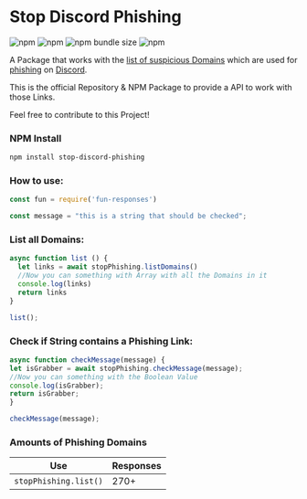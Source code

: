 # Stop Discord Phishing

![npm](https://img.shields.io/bundlephobia/min/stop-discord-phishing?style=for-the-badge)
![npm](https://img.shields.io/npm/v/stop-discord-phishing?style=for-the-badge)
![npm bundle size](https://img.shields.io/bundlephobia/min/stop-discord-phishing?style=for-the-badge)
![npm](https://img.shields.io/npm/dt/stop-discord-phishing?style=for-the-badge)

A Package that works with the [list of suspicious Domains](https://github.com/nikolaischunk/discord-phishing-links) which are used for [phishing](https://en.wikipedia.org/wiki/Phishing) on [Discord](https://discord.com).

This is the official Repository & NPM Package to provide a API to work with those Links.

Feel free to contribute to this Project!


### NPM Install

```bash
npm install stop-discord-phishing
```

### How to use:

```javascript
const fun = require('fun-responses')

const message = "this is a string that should be checked";
```

### List all Domains:

```javascript
async function list () {
  let links = await stopPhishing.listDomains()
  //Now you can something with Array with all the Domains in it
  console.log(links)
  return links
}

list();
```
### Check if String contains a Phishing Link:

```javascript
async function checkMessage(message) {
let isGrabber = await stopPhishing.checkMessage(message);
//Now you can something with the Boolean Value
console.log(isGrabber);
return isGrabber;
}

checkMessage(message);
```


### Amounts of Phishing Domains
Use|Responses
-|-
`stopPhishing.list()`|270+

